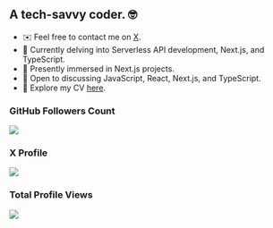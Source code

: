 ## A tech-savvy coder. 🤓

- ✉️ Feel free to contact me on [X](https://x.com/saadfarhan547).
- 🧠 Currently delving into Serverless API development, Next.js, and TypeScript.
- 🔭 Presently immersed in Next.js projects.
- 💬 Open to discussing JavaScript, React, Next.js, and TypeScript.
- 💼 Explore my CV [here](https://www.canva.com/design/DAFb3337tIA/nh3rOWE5EiM7U2QB5yQK5A/edit).

### GitHub Followers Count
<a href="https://www.github.com/codeaye" target="_blank" rel="noreferrer"><img
src="https://img.shields.io/github/followers/saadfrhan?logo=github&style=for-the-badge&color=0891b2&labelColor=1c1917" /></a>

### X Profile
<a href="https://x.com/saadfarhan547" target="_blank" rel="noreferrer"><img src="https://img.shields.io/twitter/follow/saadfarhan547?logo=x&style=for-the-badge&color=0891b2&labelColor=1c1917"/></a>

### Total Profile Views
![](https://komarev.com/ghpvc/?username=saadfrhan)
